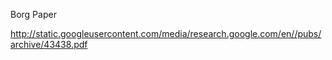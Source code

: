 Borg Paper

http://static.googleusercontent.com/media/research.google.com/en//pubs/archive/43438.pdf
